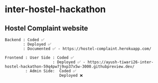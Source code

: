 # inter-hostel-hackathon

## Hostel Complaint website
```
Backend : Coded ✅
        : Deployed ✅
        : Documented ✅ - https://hostel-complaint.herokuapp.com/

Frontend : User Side : Coded ✅
                     : Deployed ✅ - https://ayush-tiwari26-inter-hostel-hackathon-59q4pw7j9xp37x5w-3000.githubpreview.dev/
         : Admin Side:  Coded ✅
                        Deployed ❌
```
